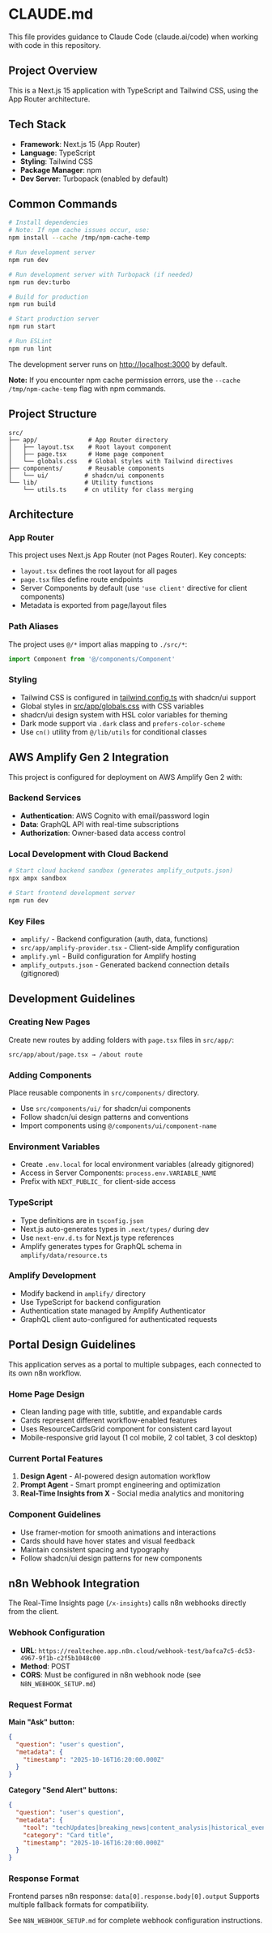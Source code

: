 # CLAUDE.md

This file provides guidance to Claude Code (claude.ai/code) when working with code in this repository.

## Project Overview

This is a Next.js 15 application with TypeScript and Tailwind CSS, using the App Router architecture.

## Tech Stack

- **Framework**: Next.js 15 (App Router)
- **Language**: TypeScript
- **Styling**: Tailwind CSS
- **Package Manager**: npm
- **Dev Server**: Turbopack (enabled by default)

## Common Commands

```bash
# Install dependencies
# Note: If npm cache issues occur, use:
npm install --cache /tmp/npm-cache-temp

# Run development server
npm run dev

# Run development server with Turbopack (if needed)
npm run dev:turbo

# Build for production
npm run build

# Start production server
npm run start

# Run ESLint
npm run lint
```

The development server runs on [http://localhost:3000](http://localhost:3000) by default.

**Note:** If you encounter npm cache permission errors, use the `--cache /tmp/npm-cache-temp` flag with npm commands.

## Project Structure

```
src/
├── app/              # App Router directory
│   ├── layout.tsx    # Root layout component
│   ├── page.tsx      # Home page component
│   └── globals.css   # Global styles with Tailwind directives
├── components/       # Reusable components
│   └── ui/          # shadcn/ui components
└── lib/             # Utility functions
    └── utils.ts     # cn utility for class merging
```

## Architecture

### App Router
This project uses Next.js App Router (not Pages Router). Key concepts:
- `layout.tsx` defines the root layout for all pages
- `page.tsx` files define route endpoints
- Server Components by default (use `'use client'` directive for client components)
- Metadata is exported from page/layout files

### Path Aliases
The project uses `@/*` import alias mapping to `./src/*`:
```typescript
import Component from '@/components/Component'
```

### Styling
- Tailwind CSS is configured in [tailwind.config.ts](tailwind.config.ts) with shadcn/ui support
- Global styles in [src/app/globals.css](src/app/globals.css) with CSS variables
- shadcn/ui design system with HSL color variables for theming
- Dark mode support via `.dark` class and `prefers-color-scheme`
- Use `cn()` utility from `@/lib/utils` for conditional classes

## AWS Amplify Gen 2 Integration

This project is configured for deployment on AWS Amplify Gen 2 with:

### Backend Services
- **Authentication**: AWS Cognito with email/password login
- **Data**: GraphQL API with real-time subscriptions
- **Authorization**: Owner-based data access control

### Local Development with Cloud Backend
```bash
# Start cloud backend sandbox (generates amplify_outputs.json)
npx ampx sandbox

# Start frontend development server
npm run dev
```

### Key Files
- `amplify/` - Backend configuration (auth, data, functions)
- `src/app/amplify-provider.tsx` - Client-side Amplify configuration
- `amplify.yml` - Build configuration for Amplify hosting
- `amplify_outputs.json` - Generated backend connection details (gitignored)

## Development Guidelines

### Creating New Pages
Create new routes by adding folders with `page.tsx` files in `src/app/`:
```
src/app/about/page.tsx → /about route
```

### Adding Components
Place reusable components in `src/components/` directory.
- Use `src/components/ui/` for shadcn/ui components
- Follow shadcn/ui design patterns and conventions
- Import components using `@/components/ui/component-name`

### Environment Variables
- Create `.env.local` for local environment variables (already gitignored)
- Access in Server Components: `process.env.VARIABLE_NAME`
- Prefix with `NEXT_PUBLIC_` for client-side access

### TypeScript
- Type definitions are in `tsconfig.json`
- Next.js auto-generates types in `.next/types/` during dev
- Use `next-env.d.ts` for Next.js type references
- Amplify generates types for GraphQL schema in `amplify/data/resource.ts`

### Amplify Development
- Modify backend in `amplify/` directory
- Use TypeScript for backend configuration
- Authentication state managed by Amplify Authenticator
- GraphQL client auto-configured for authenticated requests

## Portal Design Guidelines

This application serves as a portal to multiple subpages, each connected to its own n8n workflow.

### Home Page Design
- Clean landing page with title, subtitle, and expandable cards
- Cards represent different workflow-enabled features
- Uses ResourceCardsGrid component for consistent card layout
- Mobile-responsive grid layout (1 col mobile, 2 col tablet, 3 col desktop)

### Current Portal Features
1. **Design Agent** - AI-powered design automation workflow
2. **Prompt Agent** - Smart prompt engineering and optimization
3. **Real-Time Insights from X** - Social media analytics and monitoring

### Component Guidelines
- Use framer-motion for smooth animations and interactions
- Cards should have hover states and visual feedback
- Maintain consistent spacing and typography
- Follow shadcn/ui design patterns for new components

## n8n Webhook Integration

The Real-Time Insights page (`/x-insights`) calls n8n webhooks directly from the client.

### Webhook Configuration
- **URL**: `https://realtechee.app.n8n.cloud/webhook-test/bafca7c5-dc53-4967-9f1b-c2f5b1048c00`
- **Method**: POST
- **CORS**: Must be configured in n8n webhook node (see `N8N_WEBHOOK_SETUP.md`)

### Request Format
**Main "Ask" button:**
```json
{
  "question": "user's question",
  "metadata": {
    "timestamp": "2025-10-16T16:20:00.000Z"
  }
}
```

**Category "Send Alert" buttons:**
```json
{
  "question": "user's question",
  "metadata": {
    "tool": "techUpdates|breaking_news|content_analysis|historical_events|memes_trends|community_pulse",
    "category": "Card title",
    "timestamp": "2025-10-16T16:20:00.000Z"
  }
}
```

### Response Format
Frontend parses n8n response: `data[0].response.body[0].output`
Supports multiple fallback formats for compatibility.

See `N8N_WEBHOOK_SETUP.md` for complete webhook configuration instructions.
